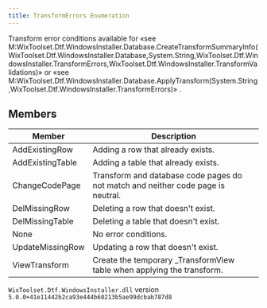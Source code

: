 ```yaml
---
title: TransformErrors Enumeration
---
```

Transform error conditions available for «see M:WixToolset.Dtf.WindowsInstaller.Database.CreateTransformSummaryInfo(WixToolset.Dtf.WindowsInstaller.Database,System.String,WixToolset.Dtf.WindowsInstaller.TransformErrors,WixToolset.Dtf.WindowsInstaller.TransformValidations)» or «see M:WixToolset.Dtf.WindowsInstaller.Database.ApplyTransform(System.String,WixToolset.Dtf.WindowsInstaller.TransformErrors)» .
## Members
| Member | Description |
| ------ | ----------- |
| AddExistingRow | Adding a row that already exists. |
| AddExistingTable | Adding a table that already exists. |
| ChangeCodePage | Transform and database code pages do not match and neither code page is neutral. |
| DelMissingRow | Deleting a row that doesn't exist. |
| DelMissingTable | Deleting a table that doesn't exist. |
| None | No error conditions. |
| UpdateMissingRow | Updating a row that doesn't exist. |
| ViewTransform | Create the temporary _TransformView table when applying the transform. |
`WixToolset.Dtf.WindowsInstaller.dll` version `5.0.0+41e11442b2ca93e444b60213b5ae99dcbab787d8`
